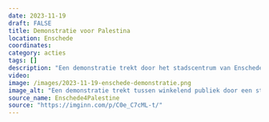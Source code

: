 ```yaml
---
date: 2023-11-19
draft: FALSE
title: Demonstratie voor Palestina
location: Enschede
coordinates: 
category: acties
tags: []
description: "Een demonstratie trekt door het stadscentrum van Enschede in solidariteit met Palestina. Mensen zwaaien met Palestijnse vlaggen en dragen borden."
video: 
image: /images/2023-11-19-enschede-demonstratie.png
image_alt: "Een demonstratie trekt tussen winkelend publiek door een stadscentrum heen. Mensen zwaaien met Palestijnse vlaggen en dragen borden. In de straat hangt winterverlichting. Het is een grauwe dag."
source_name: Enschede4Palestine
source: "https://imginn.com/p/C0e_C7cML-t/"
---
```

